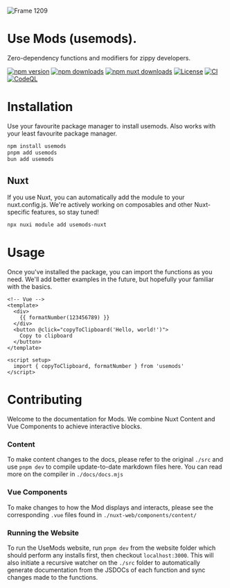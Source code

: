 ![Frame 1209](https://github.com/jrmymbtlr/usemods/assets/24998792/e2dda730-da67-448d-b1c8-bad447c5fa5b)

# Use Mods (usemods).
Zero-dependency functions and modifiers for zippy developers. 

<!-- Badges -->
[![npm version][npm-version-src]][npm-version-href]
[![npm downloads][npm-downloads-src]][npm-downloads-href]
[![npm nuxt downloads][npm-nuxt-downloads-src]][npm-nuxt-downloads-href]
[![License][license-src]][license-href]
[![CI][ci-src]][ci-href]
[![CodeQL][codeql-src]][codeql-href]

[npm-version-src]: https://img.shields.io/npm/v/usemods/latest.svg?style=flat&colorA=18181B&colorB=28CF8D
[npm-version-href]: https://npmjs.com/package/usemods

[npm-downloads-src]: https://img.shields.io/npm/d18m/usemods.svg?style=flat&colorA=18181B&colorB=28CF8D
[npm-downloads-href]: https://npmjs.com/package/usemods

[npm-nuxt-downloads-src]: https://img.shields.io/npm/d18m/usemods-nuxt?style=flat&label=nuxt%20downloads&colorA=18181B&colorB=28CF8D
[npm-nuxt-downloads-href]: https://npmjs.com/package/usemods-nuxt

[license-src]: https://img.shields.io/npm/l/usemods.svg?style=flat&colorA=18181B&colorB=28CF8D
[license-href]: https://npmjs.com/package/usemods

[ci-src]: https://github.com/LittleFoxCompany/usemods/actions/workflows/ci.yml/badge.svg
[ci-href]: https://github.com/LittleFoxCompany/usemods/actions/workflows/ci.yml

[codeql-src]: https://github.com/LittleFoxCompany/usemods/actions/workflows/github-code-scanning/codeql/badge.svg?branch=main
[codeql-href]: https://github.com/LittleFoxCompany/usemods/actions/workflows/github-code-scanning/codeql

# Installation
Use your favourite package manager to install usemods. Also works with your least favourite package manager.

```bash
npm install usemods
pnpm add usemods
bun add usemods
```

## Nuxt
If you use Nuxt, you can automatically add the module to your nuxt.config.js. We're actively working on composables and other Nuxt-specific features, so stay tuned!

```bash
npx nuxi module add usemods-nuxt
```

# Usage
Once you've installed the package, you can import the functions as you need. We'll add better examples in the future, but hopefully your familiar with the basics.
```vue
<!-- Vue -->
<template>
  <div>
    {{ formatNumber(123456789) }}
  </div>
  <button @click="copyToClipboard('Hello, world!')">
    Copy to clipboard
  </button>
</template>

<script setup>
  import { copyToClipboard, formatNumber } from 'usemods'
</script>
```

# Contributing
Welcome to the documentation for Mods. We combine Nuxt Content and Vue Components to achieve interactive blocks.

### Content
To make content changes to the docs, please refer to the original `./src` and use `pnpm dev` to compile update-to-date markdown files here. You can read more on the compiler in `./docs/docs.mjs`

### Vue Components
To make changes to how the Mod displays and interacts, please see the corresponding `.vue` files found in `./nuxt-web/components/content/`

### Running the Website
To run the UseMods website, run `pnpm dev` from the website folder which should perform any installs first, then checkout `localhost:3000`. This will also initiate a recursive watcher on the `./src` folder to automatically generate documentation from the JSDOCs of each function and sync changes made to the functions.
